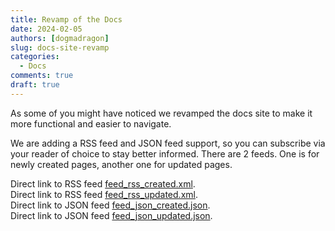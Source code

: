 ```yaml
---
title: Revamp of the Docs
date: 2024-02-05
authors: [dogmadragon]
slug: docs-site-revamp
categories:
  - Docs
comments: true
draft: true
---
```


As some of you might have noticed we revamped the docs site to make it more functional and easier to navigate. 

<!-- more -->

We are adding a RSS feed and JSON feed support, so you can subscribe via your reader of choice to stay better informed. There are 2 feeds. One is for newly created pages, another one for updated pages.  

Direct link to RSS feed [feed_rss_created.xml](/feed_rss_created.xml).  
Direct link to RSS feed [feed_rss_updated.xml](/feed_rss_updated.xml).  
Direct link to JSON feed [feed_json_created.json](/feed_json_created.json).  
Direct link to JSON feed [feed_json_updated.json](/feed_json_updated.json).